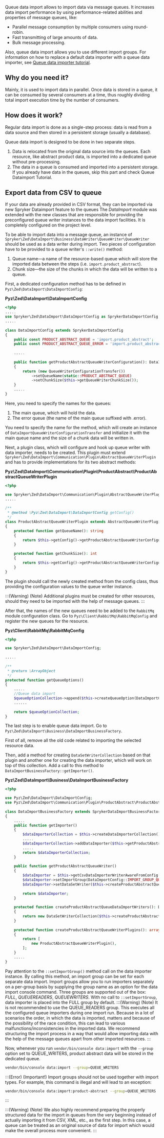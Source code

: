 Queue data import allows to import data via message queues. It increases data import performance by using performance-related abilities and properties of message queues, like:

* Parallel message consumption by multiple consumers using round-robin.
* Fast transmitting of large amounts of data.
* Bulk message processing.

Also, queue data import allows you to use different import groups.
For information on how to replace a default data importer with a queue data importer, see [Queue data importer tutorial](https://documentation.spryker.com/docs/queue-data-importer-tutorial).

## Why do you need it?
Mainly, it is used to import data in parallel. Once data is stored in a queue, it can be consumed by several consumers at a time, thus roughly dividing total import execution time by the number of consumers.

## How does it work?
Regular data import is done as a single-step process: data is read from a data source and then stored in a persistent storage (usually a database).

Queue data import is designed to be done in two separate steps.

1. Data is relocated from the original data source into the queues. Each resource, like abstract product data, is imported into a dedicated queue without pre-processing.
2. The data in a queue is consumed and imported into a persistent storage. If you already have data in the queues, skip this part and check Queue Dataimport Tutorial. 


## Export data from CSV to queue 
If your data are already provided in CSV format, they can be imported via  new Spryker Dataimport feature to the queues
The *DataImport* module was extended with the new classes that are responsible for providing the preconfigured queue writer instances to the data import facilities. It is completely configured on the project level.

To be able to import data into a message queue, an instance of `Spryker\Zed\DataImport\Business\DataWriter\QueueWriter\QueueWriter` should be used as a data writer during import. Two pieces of configuration have to be provided to a queue writer's `::write()` method:

1. Queue name—a name of the resource-based queue which will store the imported data between the steps (i.e. `import.product_abstract`).
2. Chunk size—the size of the chunks in which the data will be written to a queue.

First, a dedicated configuration method has to be defined in `Pyz\Zed\DataImport\DataImportConfig`:

**Pyz\Zed\DataImport\DataImportConfig**

```php
<?php
.....
use Spryker\Zed\DataImport\DataImportConfig as SprykerDataImportConfig;
.....
 
class DataImportConfig extends SprykerDataImportConfig
{
    public const PRODUCT_ABSTRACT_QUEUE = 'import.product_abstract';
    public const PRODUCT_ABSTRACT_QUEUE_ERROR = 'import.product_abstract.error';
 
    .....
 
    public function getProductAbstractQueueWriterConfiguration(): DataImporterQueueWriterConfigurationTransfer
    {
        return (new QueueWriterConfigurationTransfer())
            ->setQueueName(static::PRODUCT_ABSTRACT_QUEUE)
            ->setChunkSize($this->getQueueWriterChunkSize());
    }
    .....
}
```

Here, you need to specify the names for the queues:

1. The main queue, which will hold the data.
1. The error queue (the name of the main queue suffixed with .error).

You need to specify the name for the method, which will create an instance of `DataImportQueueWriterConfigurationTransfer` and initialize it with the main queue name and the size of a chunk data will be written in.

Next, a plugin class, which will configure and hook up queue writer with data importer, needs to be created. This plugin must extend `Spryker\Zed\DataImport\Communication\Plugin\AbstractQueueWriterPlugin` and has to provide implementations for its two abstract methods:

**Pyz\Zed\DataImport\Communication\Plugin\ProductAbstract\ProductAbstractQueueWriterPlugin**

```php
<?php

use Spryker\Zed\DataImport\Communication\Plugin\AbstractQueueWriterPlugin;
.....
 
/**
 * @method \Pyz\Zed\DataImport\DataImportConfig getConfig()
 */
class ProductAbstractQueueWriterPlugin extends AbstractQueueWriterPlugin
{
    protected function getQueueName(): string
    {
        return $this->getConfig()->getProductAbstractQueueWriterConfiguration()->getQueueName();
    }
 
    protected function getChunkSize(): int
    {
        return $this->getConfig()->getProductAbstractQueueWriterConfiguration()->getChunkSize();
    }
}
```

The plugin should call the newly created method from the config class, thus providing the configuration values to the queue writer instance.

:::(Warning) (Note)
Additional plugins must be created for other resources, should they need to be imported with the help of message queues.
:::

After that, the names of the new queues need to be added to the `RabbitMq` module configuration class. Go to `Pyz\Client\RabbitMq\RabbitMqConfig` and register the new queues for the resource.

**Pyz\Client\RabbitMq\RabbitMqConfig**

```php
<?php

use Spryker\Zed\DataImport\DataImportConfig;
  
.....
  
/**
 * @return \ArrayObject
 */
protected function getQueueOptions()
{
    .....
    //Queue data import
    $queueOptionCollection->append($this->createQueueOption(DataImportConfig::PRODUCT_ABSTRACT_QUEUE, DataImportConfig::PRODUCT_ABSTRACT_QUEUE_ERROR));
    ......
  
    return $queueOptionCollection;
}
```

The last step is to enable queue data import. Go to `Pyz\Zed\DataImport\Business\DataImportBusinessFactory`.

First of all, remove all the old code related to importing the selected resource data.

Then, add a method for creating `DataSetWriterCollection` based on that plugin and another one for creating the data importer, which will work on top of this collection. Add a call to this method to `DataImportBusinessFactory::getImporter()`.

**Pyz\Zed\DataImport\Business\DataImportBusinessFactory**

```php
<?php

use Pyz\Zed\DataImport\DataImportConfig;
use Pyz\Zed\DataImport\Communication\Plugin\ProductAbstract\ProductAbstractQueueWriterPlugin;
  
class DataImportBusinessFactory extends SprykerDataImportBusinessFactory
{
    .....
    public function getImporter()
    {
        $dataImporterCollection = $this->createDataImporterCollection();
        .....
        $dataImporterCollection->addDataImporter($this->getProductAbstractQueueWriter());
        .....
        return $dataImporterCollection;
    }
  
    public function getProductAbstractQueueWriter()
    {
        $dataImporter = $this->getCsvDataImporterWriterAwareFromConfig($this->getConfig()->getProductAbstractDataImporterConfiguration());
        $dataImporter->setImportGroup(DataImportConfig::IMPORT_GROUP_QUEUE_WRITERS);
        $dataImporter->setDataSetWriter($this->createProductAbstractQueueDataImportWriters());
  
        return $dataImporter;
    }
  
    protected function createProductAbstractQueueDataImportWriters(): DataSetWriterInterface
    {
        return new DataSetWriterCollection($this->createProductAbstractQueueWriterPlugins());
    }
  
    protected function createProductAbstractQueueWriterPlugins(): array
    {
        return [
            new ProductAbstractQueueWriterPlugin(),
        ];
    }
    .....
}
```

Pay attention to the `::setImportGroup()` method call on the data importer instance. By calling this method, an import group can be set for each separate data import. Import groups allow you to run importers separately on a per-group basis by supplying the group name as an option for the data import console command. Three groups are supported out of the box: *FULL*, *QUEUEREADERS*, *QUEUEWRITERS*. With no call to `::setImportGroup`, data importer is placed into the FULL group by default.
:::(Warning) (Note)
It is not recommended to use the QUEUE_READERS group. This executes all the configured queue importers during one import run. Because in a lot of scenarios the order, in which the data is imported, matters and because of the possibility of the race condition, this can lead to various malfunctions/inconsistencies in the imported data. We recommend structuring the import process in a way that would allow importing data with the help of the message queues apart from other imported resources.
:::

Now, whenever you run `vendor/bin/console data:import` with the `--group` option set to QUEUE_WRITERS, product abstract data will be stored in the dedicated queue.

```bash
vendor/bin/console data:import --group=QUEUE_WRITERS
```
:::(Error) (Important!)
Import groups should not be used together with import types. For example, this command is illegal and will lead to an exception:
```bash
vendor/bin/console data:import:product-abstract --group=QUEUE_WRITERS
```
:::

:::(Warning) (Note)
We also highly recommend preparing the properly structured data for the import in queues from the very beginning instead of actually importing it from CSV, XML, etc., as the first step. In this case, a queue can be treated as an original source of data for import which would make the overall process more convenient. 
:::
